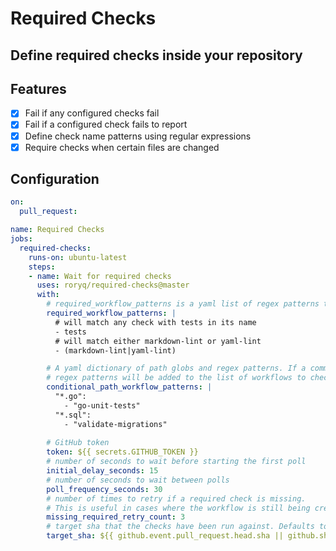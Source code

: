 # Required Checks

## Define required checks inside your repository

## Features

- [x] Fail if any configured checks fail
- [x] Fail if a configured check fails to report
- [x] Define check name patterns using regular expressions
- [x] Require checks when certain files are changed

## Configuration

```yaml
on:
  pull_request:

name: Required Checks
jobs:
  required-checks:
    runs-on: ubuntu-latest
    steps:
    - name: Wait for required checks
      uses: roryq/required-checks@master
      with:
        # required_workflow_patterns is a yaml list of regex patterns to check
        required_workflow_patterns: |
          # will match any check with tests in its name
          - tests
          # will match either markdown-lint or yaml-lint
          - (markdown-lint|yaml-lint)

        # A yaml dictionary of path globs and regex patterns. If a commit file matches a path glob then the corresponding
        # regex patterns will be added to the list of workflows to check.
        conditional_path_workflow_patterns: |
          "*.go": 
            - "go-unit-tests"
          "*.sql":
            - "validate-migrations"
          
        # GitHub token
        token: ${{ secrets.GITHUB_TOKEN }}
        # number of seconds to wait before starting the first poll
        initial_delay_seconds: 15
        # number of seconds to wait between polls
        poll_frequency_seconds: 30
        # number of times to retry if a required check is missing. 
        # This is useful in cases where the workflow is still being created.
        missing_required_retry_count: 3
        # target sha that the checks have been run against. Defaults to ${{ github.event.pull_request.head.sha || github.sha }}
        target_sha: ${{ github.event.pull_request.head.sha || github.sha }}

```
